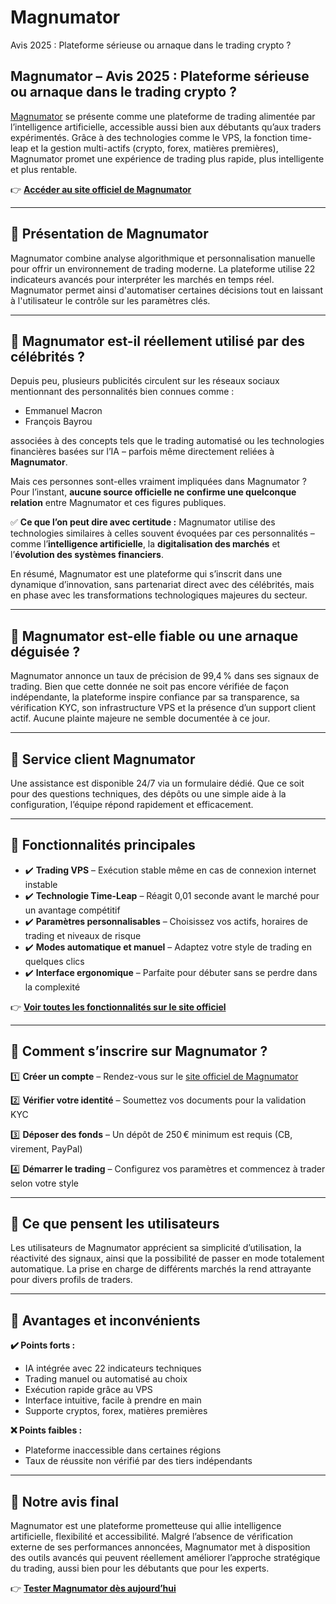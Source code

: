 # Magnumator
Avis 2025 : Plateforme sérieuse ou arnaque dans le trading crypto ?

## Magnumator – Avis 2025 : Plateforme sérieuse ou arnaque dans le trading crypto ?

[Magnumator](https://magnumatorofficiel.fr) se présente comme une plateforme de trading alimentée par l’intelligence artificielle, accessible aussi bien aux débutants qu’aux traders expérimentés. Grâce à des technologies comme le VPS, la fonction time-leap et la gestion multi-actifs (crypto, forex, matières premières), Magnumator promet une expérience de trading plus rapide, plus intelligente et plus rentable.

👉 **[Accéder au site officiel de Magnumator](https://magnumatorofficiel.fr)**

---

## 📌 Présentation de Magnumator

Magnumator combine analyse algorithmique et personnalisation manuelle pour offrir un environnement de trading moderne. La plateforme utilise 22 indicateurs avancés pour interpréter les marchés en temps réel. Magnumator permet ainsi d'automatiser certaines décisions tout en laissant à l'utilisateur le contrôle sur les paramètres clés.

---

## 📌 Magnumator est-il réellement utilisé par des célébrités ?

Depuis peu, plusieurs publicités circulent sur les réseaux sociaux mentionnant des personnalités bien connues comme :

- Emmanuel Macron
- François Bayrou

associées à des concepts tels que le trading automatisé ou les technologies financières basées sur l’IA – parfois même directement reliées à **Magnumator**.

Mais ces personnes sont-elles vraiment impliquées dans Magnumator ? Pour l’instant, **aucune source officielle ne confirme une quelconque relation** entre Magnumator et ces figures publiques.

✅ **Ce que l’on peut dire avec certitude :** Magnumator utilise des technologies similaires à celles souvent évoquées par ces personnalités – comme l’**intelligence artificielle**, la **digitalisation des marchés** et l’**évolution des systèmes financiers**.

En résumé, Magnumator est une plateforme qui s’inscrit dans une dynamique d’innovation, sans partenariat direct avec des célébrités, mais en phase avec les transformations technologiques majeures du secteur.

---

## 📌 Magnumator est-elle fiable ou une arnaque déguisée ?

Magnumator annonce un taux de précision de 99,4 % dans ses signaux de trading. Bien que cette donnée ne soit pas encore vérifiée de façon indépendante, la plateforme inspire confiance par sa transparence, sa vérification KYC, son infrastructure VPS et la présence d’un support client actif. Aucune plainte majeure ne semble documentée à ce jour.

---

## 📌 Service client Magnumator

Une assistance est disponible 24/7 via un formulaire dédié. Que ce soit pour des questions techniques, des dépôts ou une simple aide à la configuration, l’équipe répond rapidement et efficacement.

---

## 📌 Fonctionnalités principales

- ✔️ **Trading VPS** – Exécution stable même en cas de connexion internet instable
- ✔️ **Technologie Time-Leap** – Réagit 0,01 seconde avant le marché pour un avantage compétitif
- ✔️ **Paramètres personnalisables** – Choisissez vos actifs, horaires de trading et niveaux de risque
- ✔️ **Modes automatique et manuel** – Adaptez votre style de trading en quelques clics
- ✔️ **Interface ergonomique** – Parfaite pour débuter sans se perdre dans la complexité

👉 **[Voir toutes les fonctionnalités sur le site officiel](https://magnumatorofficiel.fr)**

---

## 📌 Comment s’inscrire sur Magnumator ?

1️⃣ **Créer un compte** – Rendez-vous sur le [site officiel de Magnumator](https://magnumatorofficiel.fr)

2️⃣ **Vérifier votre identité** – Soumettez vos documents pour la validation KYC

3️⃣ **Déposer des fonds** – Un dépôt de 250 € minimum est requis (CB, virement, PayPal)

4️⃣ **Démarrer le trading** – Configurez vos paramètres et commencez à trader selon votre style

---

## 📌 Ce que pensent les utilisateurs

Les utilisateurs de Magnumator apprécient sa simplicité d’utilisation, la réactivité des signaux, ainsi que la possibilité de passer en mode totalement automatique. La prise en charge de différents marchés la rend attrayante pour divers profils de traders.

---

## 📌 Avantages et inconvénients

**✔️ Points forts :**
- IA intégrée avec 22 indicateurs techniques
- Trading manuel ou automatisé au choix
- Exécution rapide grâce au VPS
- Interface intuitive, facile à prendre en main
- Supporte cryptos, forex, matières premières

**❌ Points faibles :**
- Plateforme inaccessible dans certaines régions
- Taux de réussite non vérifié par des tiers indépendants

---

## 📌 Notre avis final

Magnumator est une plateforme prometteuse qui allie intelligence artificielle, flexibilité et accessibilité. Malgré l’absence de vérification externe de ses performances annoncées, Magnumator met à disposition des outils avancés qui peuvent réellement améliorer l’approche stratégique du trading, aussi bien pour les débutants que pour les experts.

👉 **[Tester Magnumator dès aujourd’hui](https://magnumatorofficiel.fr)**
